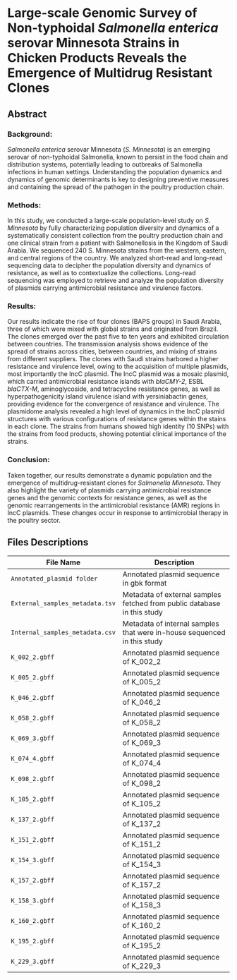 # Large-scale Genomic Survey of Non-typhoidal *Salmonella enterica* serovar Minnesota Strains in Chicken Products Reveals the Emergence of Multidrug Resistant Clones

## Abstract

### Background:
*Salmonella enterica* serovar Minnesota (*S. Minnesota*) is an emerging serovar of non-typhoidal Salmonella, known to persist in the food chain and distribution systems, potentially leading to outbreaks of Salmonella infections in human settings. Understanding the population dynamics and dynamics of genomic determinants is key to designing preventive measures and containing the spread of the pathogen in the poultry production chain.

### Methods:
In this study, we conducted a large-scale population-level study on *S. Minnesota* by fully characterizing population diversity and dynamics of a systematically consistent collection from the poultry production chain and one clinical strain from a patient with Salmonellosis in the Kingdom of Saudi Arabia. We sequenced 240 S. Minnesota strains from the western, eastern, and central regions of the country. We analyzed short-read and long-read sequencing data to decipher the population diversity and dynamics of resistance, as well as to contextualize the collections. Long-read sequencing was employed to retrieve and analyze the population diversity of plasmids carrying antimicrobial resistance and virulence factors.

### Results:
Our results indicate the rise of four clones (BAPS groups) in Saudi Arabia, three of which were mixed with global strains and originated from Brazil. The clones emerged over the past five to ten years and exhibited circulation between countries. The transmission analysis shows evidence of the spread of strains across cities, between countries, and mixing of strains from different suppliers. The clones with Saudi strains harbored a higher resistance and virulence level, owing to the acquisition of multiple plasmids, most importantly the IncC plasmid. The IncC plasmid was a mosaic plasmid, which carried antimicrobial resistance islands with *blaCMY-2*, ESBL *blaCTX-M*, aminoglycoside, and tetracycline resistance genes, as well as hyperpathogenicity island virulence island with yersiniabactin genes, providing evidence for the convergence of resistance and virulence. The plasmidome analysis revealed a high level of dynamics in the IncC plasmid structures with various configurations of resistance genes within the stains in each clone. The strains from humans showed high identity (10 SNPs) with the strains from food products, showing potential clinical importance of the strains.

### Conclusion:
Taken together, our results demonstrate a dynamic population and the emergence of multidrug-resistant clones for *Salmonella Minnesota*. They also highlight the variety of plasmids carrying antimicrobial resistance genes and the genomic contexts for resistance genes, as well as the genomic rearrangements in the antimicrobial resistance (AMR) regions in IncC plasmids. These changes occur in response to antimicrobial therapy in the poultry sector.

## Files Descriptions

| File Name                           | Description                                                                   |
| ----------------------------------- | ----------------------------------------------------------------------------- |
| `Annotated_plasmid folder`     | Annotated plasmid sequence in gbk format             |
| `External_samples_metadata.tsv`     | Metadata of external samples fetched from public database in this study       |
| `Internal_samples_metadata.csv`     | Metadata of internal samples that were in-house sequenced in this study       |
| `K_002_2.gbff`     | Annotated plasmid sequence of K_002_2             |
| `K_005_2.gbff`     | Annotated plasmid sequence of K_005_2             |
| `K_046_2.gbff`     | Annotated plasmid sequence of K_046_2             |
| `K_058_2.gbff`     | Annotated plasmid sequence of K_058_2             |
| `K_069_3.gbff`     | Annotated plasmid sequence of K_069_3             |
| `K_074_4.gbff`     | Annotated plasmid sequence of K_074_4             |
| `K_098_2.gbff`     | Annotated plasmid sequence of K_098_2             |
| `K_105_2.gbff`     | Annotated plasmid sequence of K_105_2             |
| `K_137_2.gbff`     | Annotated plasmid sequence of K_137_2             |
| `K_151_2.gbff`     | Annotated plasmid sequence of K_151_2             |
| `K_154_3.gbff`     | Annotated plasmid sequence of K_154_3             |
| `K_157_2.gbff`     | Annotated plasmid sequence of K_157_2             |
| `K_158_3.gbff`     | Annotated plasmid sequence of K_158_3             |
| `K_160_2.gbff`     | Annotated plasmid sequence of K_160_2             |
| `K_195_2.gbff`     | Annotated plasmid sequence of K_195_2             |
| `K_229_3.gbff`     | Annotated plasmid sequence of K_229_3             |



















